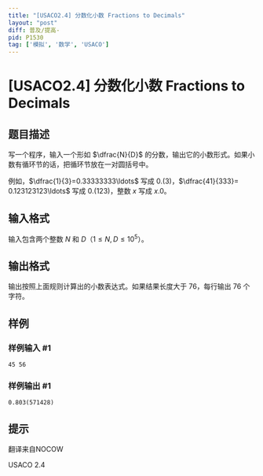 ```yaml
---
title: "[USACO2.4] 分数化小数 Fractions to Decimals"
layout: "post"
diff: 普及/提高-
pid: P1530
tag: ['模拟', '数学', 'USACO']
---
```

# [USACO2.4] 分数化小数 Fractions to Decimals
## 题目描述

写一个程序，输入一个形如 $\dfrac{N}{D}$ 的分数，输出它的小数形式。如果小数有循环节的话，把循环节放在一对圆括号中。

例如，$\dfrac{1}{3}=0.33333333\ldots$ 写成 $0.(3)$，$\dfrac{41}{333}= 0.123123123\ldots$ 写成 $0.(123)$，整数 $x$ 写成 $x.0$。
## 输入格式

输入包含两个整数 $N$ 和 $D$（$1 \leq N,D \leq 10^5$）。
## 输出格式

输出按照上面规则计算出的小数表达式。如果结果长度大于 $76$，每行输出 $76$ 个字符。
## 样例

### 样例输入 #1
```
45 56
```
### 样例输出 #1
```
0.803(571428)
```
## 提示

翻译来自NOCOW

USACO 2.4

